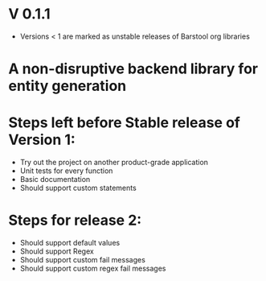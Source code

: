 # V 0.1.1

* Versions < 1 are marked as unstable releases of Barstool org libraries 

# A non-disruptive backend library for entity generation


# Steps left before Stable release of Version 1:
* Try out the project on another product-grade application
* Unit tests for every function
* Basic documentation
* Should support custom statements

# Steps for release 2:
* Should support default values
* Should support Regex
* Should support custom fail messages
* Should support custom regex fail messages